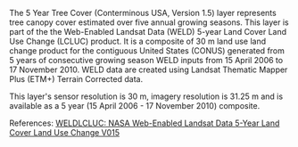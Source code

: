 The 5 Year Tree Cover (Conterminous USA, Version 1.5) layer represents tree canopy cover estimated over five annual growing seasons. This layer is part of the the Web-Enabled Landsat Data (WELD) 5-year Land Cover Land Use Change (LCLUC) product. It is a composite of 30 m land use land change product for the contiguous United States (CONUS) generated from 5 years of consecutive growing season WELD inputs from 15 April 2006 to 17 November 2010. WELD data are created using Landsat Thematic Mapper Plus (ETM+) Terrain Corrected data.

This layer's sensor resolution is 30 m, imagery resolution is 31.25 m and is available as a 5 year (15 April 2006 - 17 November 2010) composite.

References: [WELDLCLUC: NASA Web-Enabled Landsat Data 5-Year Land Cover Land Use Change V015](https://doi.org/10.5067/MEaSUREs/WELD/WELDLCLUC.001)
